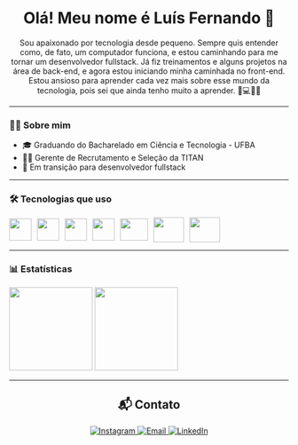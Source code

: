 <h1 align="center">Olá! Meu nome é Luís Fernando 👋</h1>

<p align="center">
  Sou apaixonado por tecnologia desde pequeno. Sempre quis entender como, de fato, um computador funciona, 
  e estou caminhando para me tornar um desenvolvedor fullstack. Já fiz treinamentos e alguns projetos na área de back-end, 
  e agora estou iniciando minha caminhada no front-end. Estou ansioso para aprender cada vez mais sobre esse mundo da tecnologia, 
  pois sei que ainda tenho muito a aprender. 📘💻🧑‍💻
</p>

---

### 👨‍💼 Sobre mim

- 🎓 Graduando do Bacharelado em Ciência e Tecnologia - UFBA  
- 🧑‍💼 Gerente de Recrutamento e Seleção da TITAN  
- 🚀 Em transição para desenvolvedor fullstack

---

### 🛠️ Tecnologias que uso

<div style="display: flex; align-items: center; gap: 10px;">
  <img height="40" width="40" src="https://cdn.jsdelivr.net/gh/devicons/devicon@latest/icons/html5/html5-plain-wordmark.svg" />
  <img height="40" width="40" src="https://cdn.jsdelivr.net/gh/devicons/devicon@latest/icons/css3/css3-original-wordmark.svg" />
  <img height="40" width="40" src="https://cdn.jsdelivr.net/gh/devicons/devicon@latest/icons/javascript/javascript-original.svg" />
  <img height="40" width="40" src="https://cdn.jsdelivr.net/gh/devicons/devicon@latest/icons/typescript/typescript-plain.svg" />
  <img height="40" width="50" src="https://cdn.jsdelivr.net/gh/devicons/devicon@latest/icons/nodejs/nodejs-original-wordmark.svg" />
  <img height="45" width="55" src="https://cdn.jsdelivr.net/gh/devicons/devicon@latest/icons/nestjs/nestjs-original-wordmark.svg" />
  <img height="45" width="55" src="https://cdn.jsdelivr.net/gh/devicons/devicon@latest/icons/prisma/prisma-original-wordmark.svg" />
</div>

---

### 📊 Estatísticas

<div>
  <img height="150em" src="https://github-readme-stats.vercel.app/api?username=luis-fernando12&show_icons=true&theme=dark" />
  <img height="150em" src="https://github-readme-stats.vercel.app/api/top-langs/?username=luis-fernando12&layout=compact&theme=dark" />
</div>

---

<h2 align="center">📬 Contato</h2>

<p align="center">
  <a href="https://www.instagram.com/fernando_luis080/" target="_blank">
    <img alt="Instagram" src="https://img.shields.io/badge/-Instagram-%23E4405F?style=for-the-badge&logo=instagram&logoColor=white">
  </a>
  <a href="mailto:fernandobasousan@gmail.com">
    <img alt="Email" src="https://img.shields.io/badge/-Email-%23333?style=for-the-badge&logo=gmail&logoColor=white">
  </a>
  <a href="https://www.linkedin.com/in/lu%C3%ADs-fernando-1910a0326/" target="_blank">
    <img alt="LinkedIn" src="https://img.shields.io/badge/-LinkedIn-%230077B5?style=for-the-badge&logo=linkedin&logoColor=white">
  </a>
</p>
